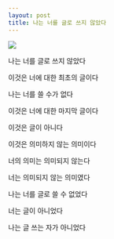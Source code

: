 ```yaml
---
layout: post
title: 나는 너를 글로 쓰지 않았다
---
```

<img src="https://jokekipple.files.wordpress.com/2015/06/img_1710.jpg">

나는 너를 글로 쓰지 않았다

이것은 너에 대한 최초의 글이다

나는 너를 쓸 수가 없다

이것은 너에 대한 마지막 글이다

이것은 글이 아니다

이것은 의미하지 않는 의미이다

너의 의미는 의미되지 않는다

너는 의미되지 않는 의미였다

나는 너를 글로 쓸 수 없었다

너는 글이 아니었다

나는 글 쓰는 자가 아니었다
